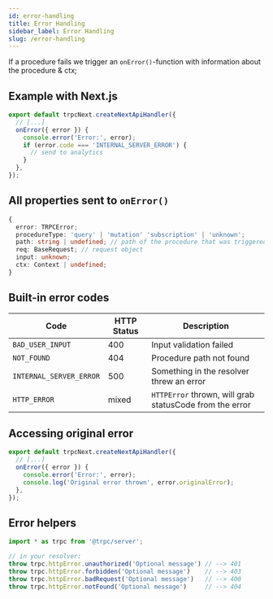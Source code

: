 ```yaml
---
id: error-handling
title: Error Handling
sidebar_label: Error Handling
slug: /error-handling
---
```


If a procedure fails we trigger an `onError()`-function with information about the procedure & ctx;

## Example with Next.js

```ts
export default trpcNext.createNextApiHandler({
  // [...]
  onError({ error }) {
    console.error('Error:', error);
    if (error.code === 'INTERNAL_SERVER_ERROR') {
      // send to analytics
    }
  },
});
```

## All properties sent to `onError()`

```ts
{
  error: TRPCError;
  procedureType: 'query' | 'mutation' 'subscription' | 'unknown';
  path: string | undefined; // path of the procedure that was triggered
  req: BaseRequest; // request object
  input: unknown;
  ctx: Context | undefined;
}
```

## Built-in error codes


| Code                    | HTTP Status | Description                                             |
| ----------------------- | ----------- | ------------------------------------------------------- |
| `BAD_USER_INPUT`        | 400         | Input validation failed                                 |
| `NOT_FOUND`             | 404         | Procedure path not found                                |
| `INTERNAL_SERVER_ERROR` | 500         | Something in the resolver threw an error                |
| `HTTP_ERROR`            | mixed       | `HTTPError` thrown, will grab statusCode from the error |


## Accessing original error

```ts
export default trpcNext.createNextApiHandler({
  // [...]
  onError({ error }) {
    console.error('Error:', error);
    console.log('Original error thrown', error.originalError);
  },
});
```


## Error helpers

```ts
import * as trpc from '@trpc/server';

// in your resolver:
throw trpc.httpError.unauthorized('Optional message') // --> 401
throw trpc.httpError.forbidden('Optional message')    // --> 403
throw trpc.httpError.badRequest('Optional message')   // --> 400
throw trpc.httpError.notFound('Optional message')     // --> 404
```
